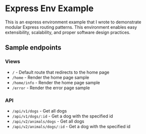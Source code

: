 # Express Env Example

This is an express environment example that I wrote to demonstrate modular Express routing patterns. This environment enables easy extensibility, scalability, and proper software design practices.

## Sample endpoints

### Views
 - `/` - Default route that redirects to the home page
 - `/home` - Render the home page sample
 - `/home/info` - Render the home page sample
 - `/error` - Render the error page sample

### API
 - `/api/v1/dogs` - Get all dogs
 - `/api/v1/dogs/:id` - Get a dog with the specified id
 - `/api/v2/animals/dogs` - Get all dogs
 - `/api/v2/animals/dogs/:id` - Get a dog with the specified id